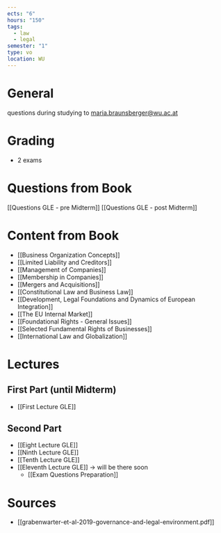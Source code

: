 ```yaml
---
ects: "6"
hours: "150"
tags:
  - law
  - legal
semester: "1"
type: vo
location: WU
---
```

# General
questions during studying to maria.braunsberger@wu.ac.at

# Grading
- 2 exams

# Questions from Book
[[Questions GLE - pre Midterm]]
[[Questions GLE - post Midterm]]

# Content from Book
- [[Business Organization Concepts]]
- [[Limited Liability and Creditors]]
- [[Management of Companies]]
- [[Membership in Companies]]
- [[Mergers and Acquisitions]]
- [[Constitutional Law and Business Law]]
- [[Development, Legal Foundations and Dynamics of European Integration]]
- [[The EU Internal Market]]
- [[Foundational Rights - General Issues]]
- [[Selected Fundamental Rights of Businesses]]
- [[International Law and Globalization]]
# Lectures
## First Part (until Midterm)
- [[First Lecture GLE]]
## Second Part 
- [[Eight Lecture GLE]]
- [[Ninth Lecture GLE]]
- [[Tenth Lecture GLE]]
- [[Eleventh Lecture GLE]] -> will be there soon
	- [[Exam Questions Preparation]]
# Sources
- [[grabenwarter-et-al-2019-governance-and-legal-environment.pdf]]